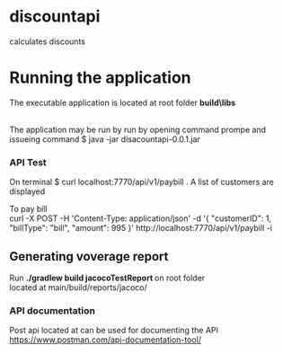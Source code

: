 # discountapi
calculates discounts

<h1> Running the application </h1>

The executable application is located at root folder  <b>build\libs </b>

<br/>
The application may be run by run by opening command prompe and issueing command $ java -jar disacountapi-0.0.1.jar

<br />
<h3>API Test </h3>


On terminal $ curl localhost:7770/api/v1/paybill . A list of customers are displayed
<br />

To pay bill <br />
curl -X POST -H 'Content-Type: application/json' -d '{ "customerID": 1,  "billType": "bill",  "amount": 995 }' http://localhost:7770/api/v1/paybill -i

<h2> Generating voverage report</h2>
  
  Run <b> ./gradlew build jacocoTestReport </b> on root folder 
  <br>
located at  main/build/reports/jacoco/
  
  <h3> API documentation </h3>
  
Post api located at can be used for documenting the API https://www.postman.com/api-documentation-tool/ 
